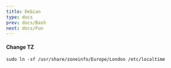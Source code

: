 ```yaml
---
title: Debian
type: docs
prev: docs/Bash
next: docs/Fun
---
```


#### Change TZ
```
sudo ln -sf /usr/share/zoneinfo/Europe/London /etc/localtime
```
